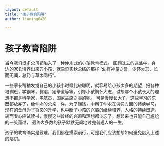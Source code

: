 ```yaml
---
layout: default
title: "孩子教育陷阱"
author: liuning0820

---
```


# 孩子教育陷阱

当今我们很多父母都陷入了一种仲永式的小孩教育模式。
回顾过去的这些年，身边的家长培养出来的小孩，就像梁实秋总结的那样 "幼有神童之誉，少怀大志，长而无闻，总乃与草木同朽"。

一些家长稍稍发觉自己的小孩小时候比较聪明，就容易给小孩太多的期望，报各种培训班，学钢琴，舞蹈，跆拳道等等。引导小孩胸怀大志，试想哪个小孩长大的理想不都是科学家，宇航员，国家主席之类的呢。 可是慢慢长大了，这些学习的东西都放弃了，像仲永的父亲一样，为了赚钱，中断了仲永在诗词方面的持续学习，现在的父母为了将来的升学，也中断了小孩的兴趣的继续培养，人格的持续塑造，转而专心应试读书，慢慢这些曾经的兴趣和理想都淡忘了，想起来也只能自己尴尬的一笑而过， 最终大多数的孩子默默无闻地过完普通人的一生。

孩子的教育确实是很难，我们都在摸索前行，可是我们应该想想如何避免陷入上述的陷阱。